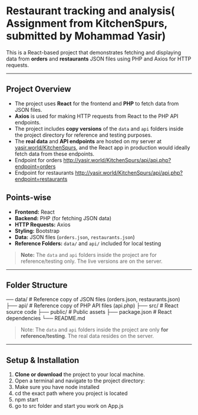# Restaurant tracking and analysis( Assignment from KitchenSpurs, submitted by Mohammad Yasir)

This is a React-based project that demonstrates fetching and displaying data from **orders** and **restaurants** JSON files using PHP and Axios for HTTP requests.

---

## Project Overview

- The project uses **React** for the frontend and **PHP** to fetch data from JSON files.
- **Axios** is used for making HTTP requests from React to the PHP API endpoints.
- The project includes **copy versions** of the `data` and `api` folders inside the project directory for reference and testing purposes.
- The **real data** and **API endpoints** are hosted on my server at [yasir.world/KitchenSpurs](https://yasir.world/KitchenSpurs), and the React app in production would ideally fetch data from these endpoints.
- Endpoint for orders http://yasir.world/KitchenSpurs/api/api.php?endpoint=orders
- Endpoint for restaurants http://yasir.world/KitchenSpurs/api/api.php?endpoint=restaurants

## Points-wise

- **Frontend:** React  
- **Backend:** PHP (for fetching JSON data)  
- **HTTP Requests:** Axios  
- **Styling:** Bootstrap  
- **Data:** JSON files (`orders.json`, `restaurants.json`)  
- **Reference Folders:** `data/` and `api/` included for local testing  


> **Note:** The `data` and `api` folders inside the project are for reference/testing only. The live versions are on the server.


---

## Folder Structure

── data/ # Reference copy of JSON files (orders.json, restaurants.json)
├── api/ # Reference copy of PHP API files (api.php)
├── src/ # React source code
├── public/ # Public assets
├── package.json # React dependencies
└── README.md


> Note: The `data` and `api` folders inside the project are only **for reference/testing**. The real data resides on the server.

---

## Setup & Installation

1. **Clone or download** the project to your local machine.
2. Open a terminal and navigate to the project directory:
3. Make sure you have node installed
4. cd the exact path where you project is located
5. npm start
6. go to src folder and start you work on App.js

```bash

